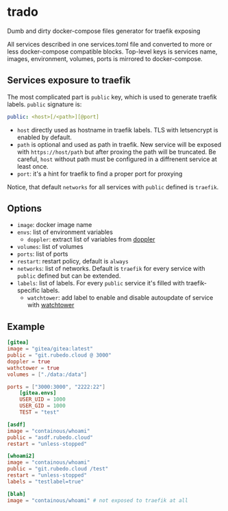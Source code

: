 # trado
Dumb and dirty docker-compose files generator for traefik exposing

All services described in one services.toml file and converted to more or less docker-compose compatible blocks. 
Top-level keys is services name, images, environment, volumes, ports is mirrored to docker-compose.

## Services exposure to traefik

The most complicated part is `public` key, which is used to generate traefik labels.
`public` signature is:
```yaml
public: <host>[/<path>][@port]
```

- `host` directly used as hostname in traefik labels. TLS with letsencrypt is enabled by default.
- `path` is optional and used as path in traefik. New service will be exposed with `https://host/path` but after proxing the path will be truncated.
   Be careful, `host` without path must be configured in a diffrenent service at least once.
- `port`: it's a hint for traefik to find a proper port for proxying

Notice, that default `networks` for all services with `public` defined is `traefik`.

## Options

- `image`: docker image name
- `envs`: list of environment variables
  - `doppler`: extract list of variables from [doppler](doppler.com/)
- `volumes`: list of volumes
- `ports`: list of ports
- `restart`: restart policy, default is `always`
- `networks`: list of networks. Default is `traefik` for every service with `public` defined but can be extended.
- `labels`: list of labels. For every `public` service it's filled with traefik-specific labels.
  - `watchtower`: add label to enable and disable autoupdate of service with [watchtower](https://github.com/containrrr/watchtower)
## Example

```toml
[gitea]
image = "gitea/gitea:latest"
public = "git.rubedo.cloud @ 3000"
doppler = true
wathctower = true
volumes = ["./data:/data"]

ports = ["3000:3000", "2222:22"]
    [gitea.envs]
    USER_UID = 1000
    USER_GID = 1000
    TEST = "test"

[asdf]
image = "containous/whoami"
public = "asdf.rubedo.cloud"
restart = "unless-stopped"

[whoami2]
image = "containous/whoami"
public = "git.rubedo.cloud /test"
restart = "unless-stopped"
labels = "testlabel=true"

[blah]
image = "containous/whoami" # not exposed to traefik at all
```